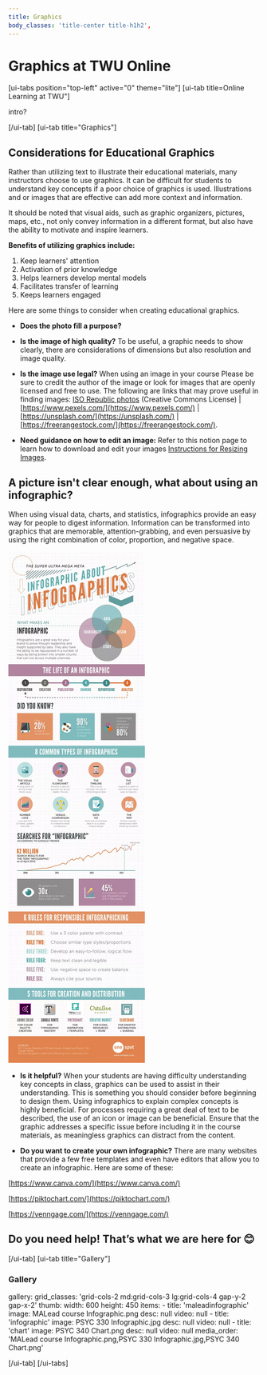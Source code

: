 ```yaml
---
title: Graphics
body_classes: 'title-center title-h1h2',
---
```


# Graphics at TWU Online

[ui-tabs position="top-left" active="0" theme="lite"]
[ui-tab title=Online Learning at TWU"]

intro?

[/ui-tab]
[ui-tab title="Graphics"]


## Considerations for Educational Graphics

Rather than utilizing text to illustrate their educational materials, many instructors choose to use graphics. It can be difficult for students to understand key concepts if a poor choice of graphics is used. Illustrations and or images that are effective can add more context and information.

It should be noted that visual aids, such as graphic organizers, pictures, maps, etc., not only convey information in a different format, but also have the ability to motivate and inspire learners.

**Benefits of utilizing graphics include:**

1. Keep learners' attention
2. Activation of prior knowledge
3. Helps learners develop mental models
4. Facilitates transfer of learning
5. Keeps learners engaged

Here are some things to consider when creating educational graphics.

- **Does the photo fill a purpose?**
- **Is the image of high quality?** To be useful, a graphic needs to show clearly, there are considerations of dimensions but also resolution and image quality.
- **Is the image use legal?**  When using an image in your course  Please be sure to credit the author of the image or look for images that are openly licensed and free to use.  The following are links that may prove useful in finding images:
	[ISO Republic photos](http://isorepublic.com/) (Creative Commons License) | [https://www.pexels.com/](https://www.pexels.com/) | [https://unsplash.com/](https://unsplash.com/) | [https://freerangestock.com/](https://freerangestock.com/).

- **Need guidance on how to edit an image:** Refer to this notion page to learn how to download and edit your images [Instructions for Resizing Images](https://www.notion.so/Instructions-for-Resizing-Images-3077fae9f3374d49bfe39a1d7b79ceed).


## A picture isn't clear enough, what about using an infographic?
When using visual data, charts, and statistics, infographics provide an easy way for people to digest information. Information can be transformed into graphics that are memorable, attention-grabbing, and even persuasive by using the right combination of color, proportion, and negative space.

![infographic](infographic.png "infographic")

- **Is it helpful?** When your students are having difficulty understanding key concepts in class, graphics can be used to assist in their understanding. This is something you should consider before beginning to design them. Using infographics to explain complex concepts is highly beneficial. For processes requiring a great deal of text to be described, the use of an icon or image can be beneficial. Ensure that the graphic addresses a specific issue before including it in the course materials, as meaningless graphics can distract from the content.

- **Do you want to create your own infographic?** There are many websites that provide a few free templates and even have editors that allow you to create an infographic. Here are some of these:

[https://www.canva.com/](https://www.canva.com/)

[https://piktochart.com/](https://piktochart.com/)

[https://venngage.com/](https://venngage.com/)


## Do you need help! That’s what we are here for 😊


[/ui-tab]
[ui-tab title="Gallery"]


### Gallery
gallery:
    grid_classes: 'grid-cols-2 md:grid-cols-3 lg:grid-cols-4 gap-y-2 gap-x-2'
    thumb:
        width: 600
        height: 450
    items:
        -
            title: 'maleadinfographic'
            image: MALead course Infographic.png
            desc: null
            video: null
        -
            title: 'infographic'
            image: PSYC 330 Infographic.jpg
            desc: null
            video: null
        -
            title: 'chart'
            image: PSYC 340 Chart.png
            desc: null
            video: null
media_order: 'MALead course Infographic.png,PSYC 330 Infographic.jpg,PSYC 340 Chart.png'

[/ui-tab]
[/ui-tabs]
